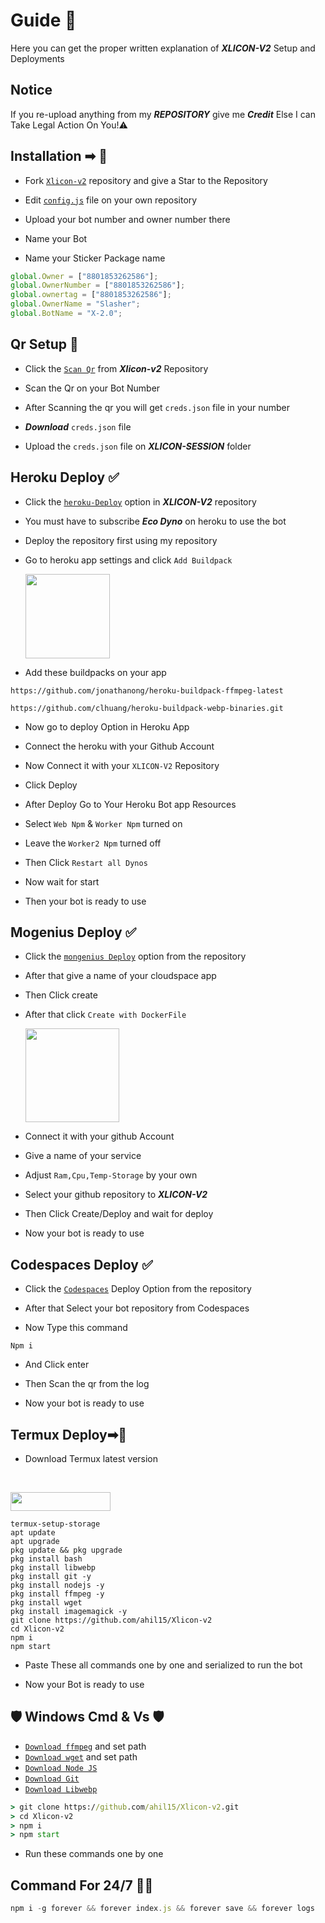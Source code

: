 
# Guide 📕

Here you can get the proper written explanation of ***XLICON-V2*** Setup and Deployments

## Notice

If you re-upload  anything from my ***REPOSITORY*** give me ***Credit*** Else I can Take Legal Action On You!⚠


## Installation ➡ 📖

- Fork [`Xlicon-v2`](https://github.com/ahil15/Xlicon-v2/fork) repository and give a Star to the Repository

- Edit [`config.js`](https://github.com/ahil15/Xlicon-v2/blob/master/config.js) file on your own repository

- Upload your bot number and owner number there

- Name your Bot

- Name your Sticker Package name


```js
global.Owner = ["8801853262586"]; 
global.OwnerNumber = ["8801853262586"];
global.ownertag = ["8801853262586"];
global.OwnerName = "Slasher";
global.BotName = "X-2.0";
```


## Qr Setup 📲

- Click the [`Scan Qr`](https://replit.com/@ahil15/XLICON-Multi-qr?v=1) from ***Xlicon-v2*** Repository

- Scan the Qr on your Bot Number

- After Scanning the qr you will get `creds.json` file in your number

- ***Download*** `creds.json` file

- Upload the `creds.json` file on ***XLICON-SESSION*** folder


## Heroku Deploy ✅


- Click the [`heroku-Deploy`](https://heroku.com/deploy?template=https://github.com/ahil15/Xlicon-v2) option in ***XLICON-V2*** repository

- You must have to subscribe ***Eco Dyno*** on heroku to use the bot


- Deploy the repository first using my repository

- Go to heroku app settings and click `Add Buildpack`

    <img alt="" height="135" src= "https://i.ibb.co/1XvpHhc/20230921-164855.png">

- Add these buildpacks on your app

```
https://github.com/jonathanong/heroku-buildpack-ffmpeg-latest
``` 
```
https://github.com/clhuang/heroku-buildpack-webp-binaries.git
```

- Now go to deploy Option in Heroku App

- Connect the heroku with your Github Account

- Now Connect it with your `XLICON-V2` Repository

- Click Deploy

- After Deploy Go to Your Heroku Bot app Resources

- Select `Web Npm`  &  `Worker Npm` turned on

- Leave the `Worker2 Npm` turned  off

- Then Click `Restart all Dynos`

- Now wait for start

- Then your bot is ready to use


## Mogenius Deploy ✅

- Click the [`mongenius Deploy`](https://studio.mogenius.com/) option from the repository

- After that give a name of your cloudspace app

- Then Click create

- After that click `Create with DockerFile`

    <img alt="" height="150" src="https://i.ibb.co/XbV4ZdB/Screenshot-20230921-173915.png">

- Connect it with your github Account

- Give a name of your service

- Adjust `Ram,Cpu,Temp-Storage` by your own

- Select your github repository to ***XLICON-V2***

- Then Click Create/Deploy and wait for deploy

- Now your bot is ready to use


## Codespaces Deploy ✅

- Click the [`Codespaces`](https://github.coim/codespaces/new) Deploy Option from the repository

- After that Select your bot repository from Codespaces

- Now Type this command
```
Npm i
```
- And Click  enter

- Then Scan the qr from the log 

- Now your bot is ready to use


## Termux Deploy➡🔋

- Download Termux latest version

<br>
<p align="left"><a href="https://m.apkpure.com/termux/com.termux/download"> <img src="https://img.shields.io/badge/Termux%20Latest-black?style=for-the-badge&logo=termux" width="160" height="30"/></a></p>



```
termux-setup-storage
apt update
apt upgrade
pkg update && pkg upgrade
pkg install bash
pkg install libwebp
pkg install git -y
pkg install nodejs -y
pkg install ffmpeg -y 
pkg install wget
pkg install imagemagick -y
git clone https://github.com/ahil15/Xlicon-v2
cd Xlicon-v2
npm i
npm start
```

- Paste These all commands one by one and serialized to run the bot

- Now your Bot is ready to use


##  🛡️ Windows Cmd & Vs 🛡️

* [`Download ffmpeg`](https://ffmpeg.org/download.html#build-windows) and set path
* [`Download wget`](https://eternallybored.org/misc/wget/releases/) and set path
* [`Download Node JS`](https://nodejs.org/en/download/)
* [`Download Git`](https://git-scm.com/downloads)
* [`Download Libwebp`](https://developers.google.com/speed/webp/download)

```cmd
> git clone https://github.com/ahil15/Xlicon-v2.git
> cd Xlicon-v2
> npm i
> npm start
```

- Run these commands one by one


## Command For 24/7 🔷🔋
```js
npm i -g forever && forever index.js && forever save && forever logs
```

